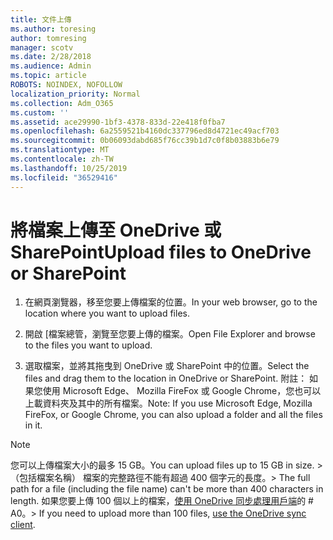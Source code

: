 ```yaml
---
title: 文件上傳
ms.author: toresing
author: tomresing
manager: scotv
ms.date: 2/28/2018
ms.audience: Admin
ms.topic: article
ROBOTS: NOINDEX, NOFOLLOW
localization_priority: Normal
ms.collection: Adm_O365
ms.custom: ''
ms.assetid: ace29990-1bf3-4378-833d-22e418f0fba7
ms.openlocfilehash: 6a2559521b4160dc337796ed8d4721ec49acf703
ms.sourcegitcommit: 0b06093dabd685f76cc39b1d7c0f8b03883b6e79
ms.translationtype: MT
ms.contentlocale: zh-TW
ms.lasthandoff: 10/25/2019
ms.locfileid: "36529416"
---
```

# <a name="upload-files-to-onedrive-or-sharepoint"></a><span data-ttu-id="2f09a-102">將檔案上傳至 OneDrive 或 SharePoint</span><span class="sxs-lookup"><span data-stu-id="2f09a-102">Upload files to OneDrive or SharePoint</span></span>

1. <span data-ttu-id="2f09a-103">在網頁瀏覽器，移至您要上傳檔案的位置。</span><span class="sxs-lookup"><span data-stu-id="2f09a-103">In your web browser, go to the location where you want to upload files.</span></span>
    
2. <span data-ttu-id="2f09a-104">開啟 [檔案總管，瀏覽至您要上傳的檔案。</span><span class="sxs-lookup"><span data-stu-id="2f09a-104">Open File Explorer and browse to the files you want to upload.</span></span>
    
3. <span data-ttu-id="2f09a-105">選取檔案，並將其拖曳到 OneDrive 或 SharePoint 中的位置。</span><span class="sxs-lookup"><span data-stu-id="2f09a-105">Select the files and drag them to the location in OneDrive or SharePoint.</span></span> <span data-ttu-id="2f09a-106">附註： 如果您使用 Microsoft Edge、 Mozilla FireFox 或 Google Chrome，您也可以上載資料夾及其中的所有檔案。</span><span class="sxs-lookup"><span data-stu-id="2f09a-106">Note: If you use Microsoft Edge, Mozilla FireFox, or Google Chrome, you can also upload a folder and all the files in it.</span></span>
    
> [!NOTE]
>  <span data-ttu-id="2f09a-107">您可以上傳檔案大小的最多 15 GB。</span><span class="sxs-lookup"><span data-stu-id="2f09a-107">You can upload files up to 15 GB in size.</span></span> <span data-ttu-id="2f09a-108">> （包括檔案名稱） 檔案的完整路徑不能有超過 400 個字元的長度。</span><span class="sxs-lookup"><span data-stu-id="2f09a-108">>  The full path for a file (including the file name) can't be more than 400 characters in length.</span></span> <span data-ttu-id="2f09a-109">如果您要上傳 100 個以上的檔案，[使用 OneDrive 同步處理用戶端](https://go.microsoft.com/fwlink/?linkid=866427)的 # A0。</span><span class="sxs-lookup"><span data-stu-id="2f09a-109">>  If you need to upload more than 100 files, [use the OneDrive sync client](https://go.microsoft.com/fwlink/?linkid=866427).</span></span> 
  

